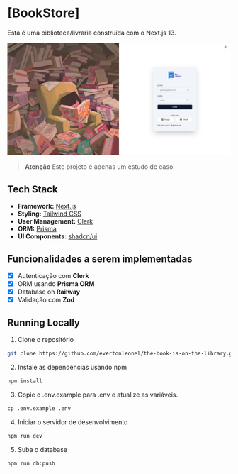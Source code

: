 # [BookStore]

Esta é uma biblioteca/livraria construída com o Next.js 13.

[![BookStore](./public/images/screenshot/login-page-screenshot.jpg)](https://store-book-en5yp7l74-evertonleonel.vercel.app/?redirect=false/)

> **Atenção**
> Este projeto é apenas um estudo de caso.

## Tech Stack

- **Framework:** [Next.js](https://nextjs.org)
- **Styling:** [Tailwind CSS](https://tailwindcss.com)
- **User Management:** [Clerk](https://clerk.com)
- **ORM:** [Prisma](https://www.prisma.io/)
- **UI Components:** [shadcn/ui](https://ui.shadcn.com)

## Funcionalidades a serem implementadas

- [x] Autenticação com **Clerk**
- [x] ORM usando **Prisma ORM**
- [x] Database on **Railway**
- [x] Validação com **Zod**

## Running Locally

1. Clone o repositório

```bash
git clone https://github.com/evertonleonel/the-book-is-on-the-library.git
```

2. Instale as dependências usando npm

```bash
npm install
```

3. Copie o .env.example para .env e atualize as variáveis.

```bash
cp .env.example .env
```

4. Iniciar o servidor de desenvolvimento

```bash
npm run dev
```

5. Suba o database

```bash
npm run db:push
```
